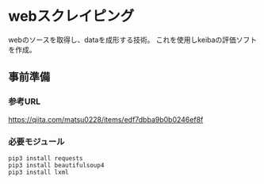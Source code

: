 # webスクレイピング
webのソースを取得し、dataを成形する技術。
これを使用しkeibaの評価ソフトを作成。

## 事前準備

### 参考URL
https://qiita.com/matsu0228/items/edf7dbba9b0b0246ef8f

### 必要モジュール

```
pip3 install requests
pip3 install beautifulsoup4
pip3 install lxml
```


